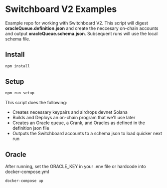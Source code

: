 # Switchboard V2 Examples

Example repo for working with Switchboard V2. This script will digest **oracleQueue.definition.json** and create the neccesary on-chain accounts and output **oracleQueue.schema.json**. Subsequent runs will use the local schema file.

## Install

```bash
npm install
```

## Setup

```bash
npm run setup
```

This script does the following:

- Creates necessary keypairs and airdrops devnet Solana
- Builds and Deploys an on-chain program that we'll use later
- Creates an Oracle queue, a Crank, and Oracles as defined in the definition json file
- Outputs the Switchboard accounts to a schema json to load quicker next run

## Oracle

After running, set the ORACLE_KEY in your .env file or hardcode into docker-compose.yml

```bash
docker-compose up
```
